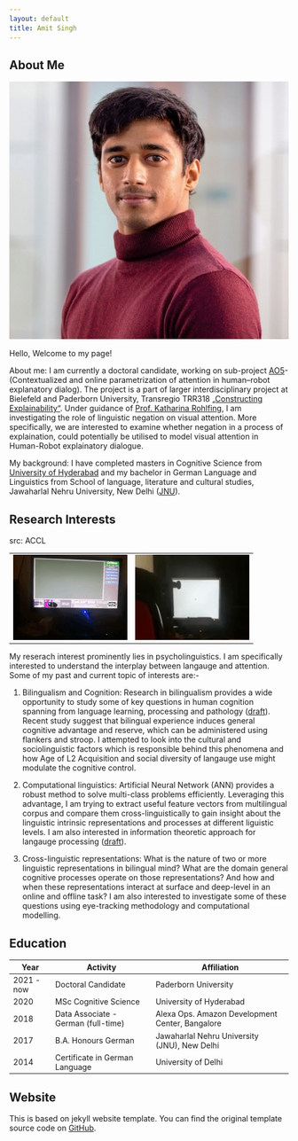 ```yaml
---
layout: default
title: Amit Singh
---
```


## About Me

<img class="profile-picture" src="profile_picture.jpg">

Hello, Welcome to my page!

About me:
I am currently a doctoral candidate, working on sub-project [AO5](https://trr318.uni-paderborn.de/projekte/a05)-(Contextualized and online parametrization of attention in human–robot explanatory dialog). The project is a part of larger interdisciplinary project at Bielefeld and Paderborn University, Transregio TRR318 [„Constructing Explainability“](https://trr318.uni-paderborn.de). Under guidance of [Prof. Katharina Rohlfing](https://kw.uni-paderborn.de/institut-fuer-germanistik-und-vergleichende-literaturwissenschaft/germanistische-und-allgemeine-sprachwissenschaft/rohlfing/team/prof-dr-katharina-rohlfing/50352), I am investigating the role of linguistic negation on visual attention. More specifically, we are interested to examine whether negation in a process of explaination, could potentially be utilised to model visual attention in Human-Robot explainatory dialogue. 

My background:
I have completed masters in Cognitive Science from [University of Hyderabad](https://uohyd.ac.in) and my bachelor in German Language and Linguistics from School of language, literature and cultural studies, Jawaharlal Nehru University, New Delhi ([JNU](https://www.jnu.ac.in/sllcs/cgs)).

## Research Interests
<table>
src: ACCL
  <tr>
    <td><img src="images/eyetrack1.gif"></td>
    <td><img src="images/eyetrack2.gif"></td>
  </tr>
 </table>


My reserach interest prominently lies in psycholinguistics. I am specifically interested to understand the interplay between langauge and attention. Some of my past and current topic of interests are:-

1. Bilingualism and Cognition: 
Research in bilingualism provides a wide opportunity to study some of key questions in human cognition spanning from language learning, processing and pathology ([draft](assets/Bilingualism_Draft.pdf)). Recent study suggest that bilingual experience induces general cognitive advantage and reserve, which can be administered using flankers and stroop. I attempted to look into the cultural and sociolinguistic factors which is responsible behind this phenomena and how Age of L2 Acquisition and social diversity of langauge use might modulate the cognitive control. 

1. Computational linguistics:
Artificial Neural Network (ANN) provides a robust method to solve multi-class problems efficiently. Leveraging this advantage, I am trying to extract useful feature vectors from multilingual corpus and compare them cross-linguistically to gain insight about the linguistic intrinsic representations and processes at different liguistic levels. I am also interested in information theoretic approach for langauge processing ([draft](assets/Draft_Efficiency&Bilingualism.pdf)).  

2. Cross-linguistic representations:
What is the nature of two or more linguistic representations in bilingual mind? What are the domain general cognitive processes operate on those representations? And how and when these representations interact at surface and deep-level in an online and offline task?  I am also interested to investigate some of these questions using eye-tracking methodology and computational modelling. 





## Education

Year | Activity | Affiliation
-----|------- | -----------
2021 - now | Doctoral Candidate | Paderborn University
2020 | MSc Cognitive Science | University of Hyderabad 
2018 | Data Associate - German (full-time)| Alexa Ops. Amazon Development Center, Bangalore
2017 | B.A. Honours German | Jawaharlal Nehru University (JNU), New Delhi
2014 | Certificate in German Language | University of Delhi




## Website
This is based on jekyll website template. You can find the original template source code on [GitHub](https://github.com/bk2dcradle/researcher).

